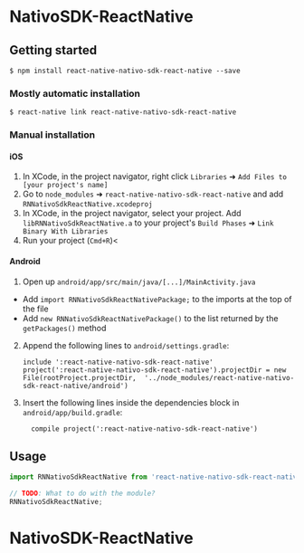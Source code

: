 
# NativoSDK-ReactNative

## Getting started

`$ npm install react-native-nativo-sdk-react-native --save`

### Mostly automatic installation

`$ react-native link react-native-nativo-sdk-react-native`

### Manual installation


#### iOS

1. In XCode, in the project navigator, right click `Libraries` ➜ `Add Files to [your project's name]`
2. Go to `node_modules` ➜ `react-native-nativo-sdk-react-native` and add `RNNativoSdkReactNative.xcodeproj`
3. In XCode, in the project navigator, select your project. Add `libRNNativoSdkReactNative.a` to your project's `Build Phases` ➜ `Link Binary With Libraries`
4. Run your project (`Cmd+R`)<

#### Android

1. Open up `android/app/src/main/java/[...]/MainActivity.java`
  - Add `import RNNativoSdkReactNativePackage;` to the imports at the top of the file
  - Add `new RNNativoSdkReactNativePackage()` to the list returned by the `getPackages()` method
2. Append the following lines to `android/settings.gradle`:
  	```
  	include ':react-native-nativo-sdk-react-native'
  	project(':react-native-nativo-sdk-react-native').projectDir = new File(rootProject.projectDir, 	'../node_modules/react-native-nativo-sdk-react-native/android')
  	```
3. Insert the following lines inside the dependencies block in `android/app/build.gradle`:
  	```
      compile project(':react-native-nativo-sdk-react-native')
  	```

## Usage
```javascript
import RNNativoSdkReactNative from 'react-native-nativo-sdk-react-native';

// TODO: What to do with the module?
RNNativoSdkReactNative;
```
  # NativoSDK-ReactNative
